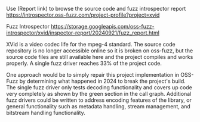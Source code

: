 Use (Report link) to browse the source code and fuzz introspector report https://introspector.oss-fuzz.com/project-profile?project=xvid

Fuzz Introspector
https://storage.googleapis.com/oss-fuzz-introspector/xvid/inspector-report/20240921/fuzz_report.html

XVid is a video codec life for the mpeg-4 standard.  The source code repository is no longer accessible online so it is broken on oss-fuzz, but the source code files are still available here and the project compiles and works properly.  A single fuzz driver reaches 33% of the project code.

One approach would be to simply repair this project implementation in OSS-Fuzz by determining what happened in 2024 to break the project's build.   The single fuzz driver only tests decoding functionality and covers up code very completely as shown by the green section in the call graph. Additional fuzz drivers could be written to  address encoding features of the library, or general functionality such as metadata handling, stream management, and bitstream handling functionality.

